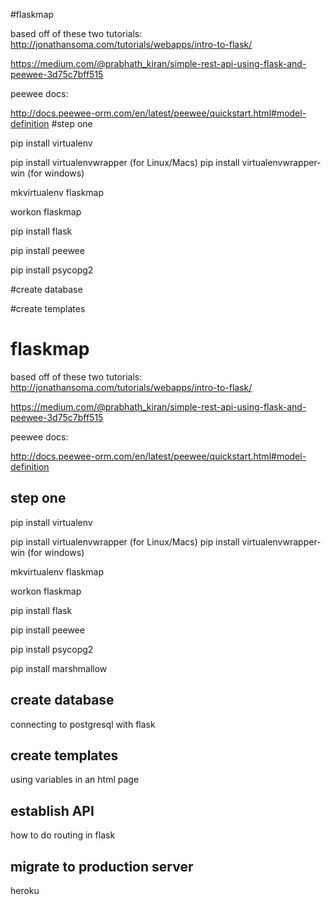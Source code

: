 #flaskmap

based off of these two tutorials: http://jonathansoma.com/tutorials/webapps/intro-to-flask/

https://medium.com/@prabhath_kiran/simple-rest-api-using-flask-and-peewee-3d75c7bff515

peewee docs:

http://docs.peewee-orm.com/en/latest/peewee/quickstart.html#model-definition
#step one

pip install virtualenv

pip install virtualenvwrapper (for Linux/Macs) pip install virtualenvwrapper-win (for windows)

mkvirtualenv flaskmap

workon flaskmap

pip install flask

pip install peewee

pip install psycopg2



#create database

#create templates


# flaskmap
based off of these two tutorials:
http://jonathansoma.com/tutorials/webapps/intro-to-flask/

https://medium.com/@prabhath_kiran/simple-rest-api-using-flask-and-peewee-3d75c7bff515

peewee docs:

http://docs.peewee-orm.com/en/latest/peewee/quickstart.html#model-definition

## step one
pip install virtualenv

pip install virtualenvwrapper (for Linux/Macs)
pip install virtualenvwrapper-win (for windows)

mkvirtualenv flaskmap

workon flaskmap

pip install flask

pip install peewee

pip install psycopg2

pip install marshmallow

## create database
connecting to postgresql with flask

## create templates
using variables in an html page

## establish API
how to do routing in flask

## migrate to production server
heroku
